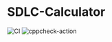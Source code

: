 # SDLC-Calculator
![CI](https://github.com/99003550/SDLC-Calculator/workflows/CI/badge.svg)
![cppcheck-action](https://github.com/99003550/SDLC-Calculator/workflows/cppcheck-action/badge.svg)
